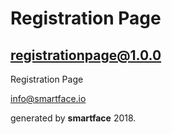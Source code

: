 
# Registration Page
## registrationpage@1.0.0

Registration Page

info@smartface.io

generated by **smartface** 2018.
    